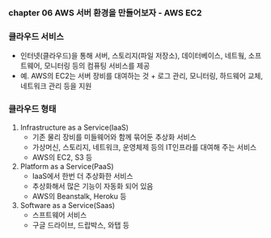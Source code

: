 ### chapter 06 AWS 서버 환경을 만들어보자 - AWS EC2  

### 클라우드 서비스
- 인터넷(클라우드)을 통해 서버, 스토리지(파일 저장소), 데이터베이스, 네트웤, 소프트웨어, 모니터링 등의 컴퓨팅 서비스를 제공  
- 예. AWS의 EC2는 서버 장비를 대여하는 것 + 로그 관리, 모니터링, 하드웨어 교체, 네트워크 관리 등을 지원

### 클라우드 형태
  1. Infrastructure as a Service(IaaS)
     - 기존 물리 장비를 미들웨어와 함께 묶어둔 추상화 서비스
     - 가상머신, 스토리지, 네트워크, 운영체제 등의 IT인프라를 대여해 주는 서비스
     - AWS의 EC2, S3 등
  2. Platform as a Service(PaaS)
     - IaaS에서 한번 더 추상화한 서비스
     - 추상화해서 많은 기능이 자동화 되어 있음
     - AWS의 Beanstalk, Heroku 등
  3. Software as a Service(Saas)
     - 스프트웨어 서비스
     - 구글 드라이브, 드랍박스, 와탭 등 

